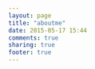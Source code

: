 ```yaml
---
layout: page
title: "aboutme"
date: 2015-05-17 15:44
comments: true
sharing: true
footer: true
---
```

